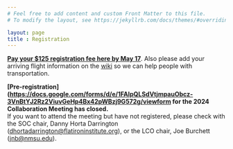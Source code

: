 ```yaml
---
# Feel free to add content and custom Front Matter to this file.
# To modify the layout, see https://jekyllrb.com/docs/themes/#overriding-theme-defaults

layout: page
title : Registration
---
```


[**Pay your $125 registration fee here by May 17**](https://commerce.cashnet.com/nmsuSDSSpay). Also please add your arriving flight information on
the [wiki](https://sdss-wiki.atlassian.net/wiki/spaces/SDSS/pages/13343233/2024+SDSS-V+Collaboration+Meeting+Rides+and+Roommates) so we can
help people with transportation.

**[Pre-registration](https://docs.google.com/forms/d/e/1FAIpQLSdVtjmpauObcz-3VnBtYJ2Rz2ViuvGeHp4Bx42pWBzj9G572g/viewform for the 2024 Collaboration Meeting has closed.**  
If you want to attend the meeting but have not registered, please check with the SOC chair, Danny Horta Darrington (dhortadarrington@flatironinstitute.org), or the LCO chair, Joe Burchett (jnb@nmsu.edu).
